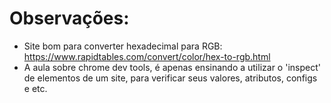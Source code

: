 # Observações:
- Site bom para converter hexadecimal para RGB: https://www.rapidtables.com/convert/color/hex-to-rgb.html
- A aula sobre chrome dev tools, é apenas ensinando a utilizar o 'inspect' de elementos de um site, para verificar seus valores, atributos, configs e etc.